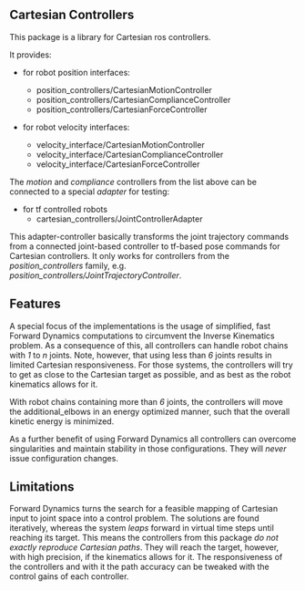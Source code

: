 ## Cartesian Controllers
This package is a library for Cartesian ros controllers.

It provides:
* for robot position interfaces:
    - position_controllers/CartesianMotionController
    - position_controllers/CartesianComplianceController
    - position_controllers/CartesianForceController

* for robot velocity interfaces:
    - velocity_interface/CartesianMotionController
    - velocity_interface/CartesianComplianceController
    - velocity_interface/CartesianForceController

The *motion* and *compliance* controllers from the list above can be connected to a special *adapter* for testing:
* for tf controlled robots
    - cartesian_controllers/JointControllerAdapter

This adapter-controller basically transforms the joint trajectory commands from
a connected joint-based controller to tf-based pose commands for Cartesian
controllers. It only works for controllers from the *position_controllers* family, e.g. *position_controllers/JointTrajectoryController*.


## Features
A special focus of the implementations is the usage of simplified, fast Forward Dynamics computations to circumvent the Inverse Kinematics problem.
As a consequence of this, all controllers can handle robot chains with *1* to *n* joints.
Note, however, that using less than *6* joints results in limited Cartesian responsiveness.
For those systems, the controllers will try to get as close to the Cartesian target as possible, and as best as the robot kinematics allows for it.

With robot chains containing more than *6* joints, the controllers will move the additional_elbows in an energy optimized manner, such that the overall kinetic energy is minimized.

As a further benefit of using Forward Dynamics all controllers can overcome singularities and maintain stability in those configurations.
They will *never* issue configuration changes.

## Limitations
Forward Dynamics turns the search for a feasible mapping of Cartesian input to joint space into a control problem.
The solutions are found iteratively, whereas the system *leaps* forward in virtual time steps until reaching its target.
This means the controllers from this package *do not exactly reproduce Cartesian paths*.
They will reach the target, however, with high precision, if the kinematics allows for it.
The responsiveness of the controllers and with it the path accuracy can be tweaked with the control gains of each controller.
